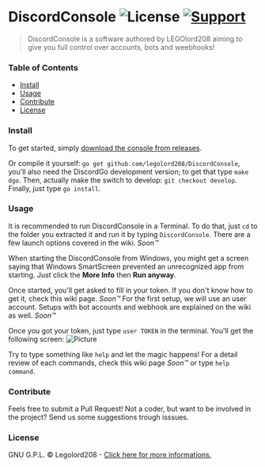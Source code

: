 # DiscordConsole ![License](https://img.shields.io/badge/license-GPL-blue.svg?style=flat-square) [![Support](https://img.shields.io/badge/Discord-Support%20guild-6C88EE.svg?style=flat-square)](https://discord.gg/xvQV8bT)

> DiscordConsole is a software authored by LEGOlord208 aiming to give you full control over accounts, bots and weebhooks!

### Table of Contents

- [Install](#install)
- [Usage](#usage)
- [Contribute](#contribute)
- [License](#license)

### Install

To get started, simply [download the console from releases](https://github.com/LEGOlord208/DiscordConsole/releases).

Or compile it yourself: `go get github.com/legolord208/DiscordConsole`, you'll also need the DiscordGo development version; to get that type `make dgo`. Then, actually make the switch to develop: `git checkout develop`. Finally, just type `go install`.

### Usage

It is recommended to run DiscordConsole in a Terminal. To do that, just `cd` to the folder you extracted it and run it by typing `DiscordConsole`. There are a few launch options covered in the wiki. *Soon™*

When starting the DiscordConsole from Windows, you might get a screen saying that Windows SmartScreen prevented an unrecognized app from starting. Just click the **More Info** then **Run anyway**.

Once started, you'll get asked to fill in your token. If you don't know how to get it, check this wiki page. *Soon™*
For the first setup, we will use an user account. Setups with bot accounts and webhook are explained on the wiki as well. *Soon™*

Once you got your token, just type `user TOKEN` in the terminal. You'll get the following screen:
![Picture](https://i.imgur.com/KPCVmlH.png)

Try to type something like `help` and let the magic happens! For a detail review of each commands, check this wiki page *Soon™* or type `help command`.

### Contribute

Feels free to submit a Pull Request! Not a coder, but want to be involved in the project? Send us some suggestions trough isssues.

### License

GNU G.P.L. © Legolord208 - [Click here for more informations.](https://github.com/legolord208/DiscordConsole/blob/master/LICENSE)

